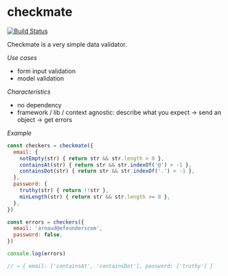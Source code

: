 # checkmate

[![Build Status](https://travis-ci.org/ArnaudRinquin/checkmate.svg?branch=master)](https://travis-ci.org/ArnaudRinquin/checkmate)

Checkmate is a very simple data validator.

*Use cases*

* form input validation
* model validation

*Characteristics*

* no dependency
* framework / lib / context agnostic: describe what you expect → send an object → get errors

*Example*

```js
const checkers = checkmate({
  email: {
    notEmpty(str) { return str && str.length > 0 },
    containsAt(str) { return str && str.indexOf('@') > -1 },
    containsDot(str) { return str && str.indexOf('.') > -1 },
  },
  password: {
    truthy(str) { return !!str },
    minLength(str) { return str && str.length >= 8 },
  },
})

const errors = checkers({
  email: 'arnaud@efounderscom',
  password: false,
})

console.log(errors)

// → { email: ['containsAt', 'containsDot'], password: ['truthy'] }
```
